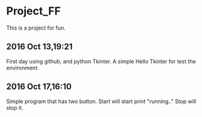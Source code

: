 # Project_FF
This is a project for fun.

2016 Oct 13,19:21
----------

First day using github, and python Tkinter. A simple Hello Tkinter for test the environment.

2016 Oct 17,16:10
----------

Simple program that has two button.
Start will start print "running.."
Stop will stop it.
